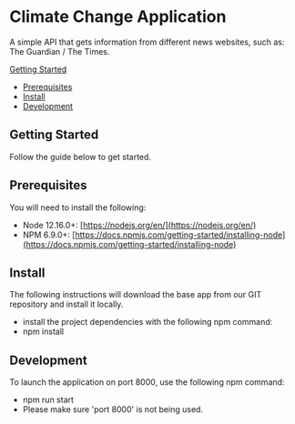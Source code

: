 # Climate Change Application
A simple API that gets information from different news websites, such as: The Guardian / The Times.

[Getting Started](#getting-started)
  - [Prerequisites](#prerequisites)
  - [Install](#install)
- [Development](#development)

## Getting Started

Follow the guide below to get started.

## Prerequisites

You will need to install the following:
- Node 12.16.0+: [https://nodejs.org/en/](https://nodejs.org/en/)
- NPM 6.9.0+: [https://docs.npmjs.com/getting-started/installing-node](https://docs.npmjs.com/getting-started/installing-node)

## Install

The following instructions will download the base app from our GIT repository and install it locally.
- install the project dependencies with the following npm command:
- npm install

## Development
To launch the application on port 8000, use the following npm command:
- npm run start
- Please make sure 'port 8000' is not being used.
